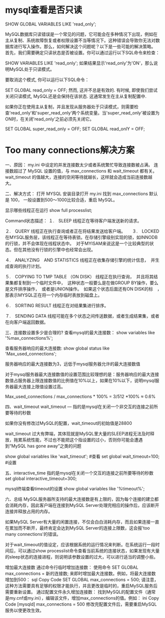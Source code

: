 # mysql查看是否只读
SHOW GLOBAL VARIABLES LIKE 'read_only';

MySQL数据库只读错误是一个常见的问题，它可能会在多种情况下出现，例如在主从复制、系统故障恢复或者权限设置不当等情况下。这种错误会导致你无法对数据库进行写入操作。那么，如何解决这个问题呢？以下是一些可能的解决策略。
首先，我们需要确定只读状态是否被设置。你可以通过运行以下SQL命令来检查：

SHOW VARIABLES LIKE 'read_only';
如果结果显示'read_only'为'ON'，那么说明MySQL处于只读模式。

要取消这个模式, 你可以运行以下SQL命令：

SET GLOBAL read_only = OFF;
然而, 这并不总是有效的. 有时候, 即使我们尝试关闭只读模式, MySQL还是会保持在该状态. 这通常发生在主从复制配置中.

如果你正在使用主从复制，并且发现从服务器处于只读模式，则需要检查'read_only'和'super_read_only'两个系统变量。当'super_read_only'被设置为ON时，在关闭'read_only’之前必须先关闭它。

SET GLOBAL super_read_only = OFF;
SET GLOBAL read_onlY = OFF;

# Too many connections解决方案
一、原因：
my.ini 中设定的并发连接数太少或者系统繁忙导致连接数被占满。
连接数超过了 MySQL 设置的值，与 max_connections 和 wait_timeout 都有关。
wait_timeout 的值越大，连接的空闲等待就越长，这样就会造成当前连接数越大。

二、解决方式：
打开 MYSQL 安装目录打开 my.ini 找到 max_connections 默认是 100， 一般设置到500～1000比较合适，重启 MySQL。

显示哪些线程正在运行
show full processlist;

Command状态描述：
１.　SLEEP
线程正在等待客户端发送新的请求。

２.　QUERY
线程正在执行查询或者正在将结果发送给客户端。
　
３.　LOCKED
在MYSQL服务层，该线程正在等待表锁。在存储引擎级别实现的锁，如INNODB的行锁，并不会体现在线程状态中。　对于MYISAM来说这是一个比较典型的状态。但在其他没有行锁的引擎中也经常会出现。　

４.　ANALYZING　AND STATISTICS
线程正在收集存储引擎的统计信息，　并生成查询的执行计划。

５.　COPYING TO TMP TABLE （ON DISK）
线程正在执行查询，　并且将其结果集都复制到一个临时文件中，　这种状态一般要么是在做GROUP BY操作，要么是文件排序操作，　或者是UNION操作。　如果这个状态后面还有ON DISK的标　，　那表示MYSQL正在将一个内存临时表放到磁盘上。

６.　SORTING RESULT
线程正在对结果集进行排序。

７.　SENDING DATA
线程可能在多个状态之间传送数据，或者生成结果集，或者在向客户端返回数据。

三、连接数设置多少是合理的?
查看mysql的最大连接数：
show variables like '%max_connections%';

查看服务器响应的最大连接数:
show global status like 'Max_used_connections';


服务器响应的最大连接数为3，远低于mysql服务器允许的最大连接数值

对于mysql服务器最大连接数值的设置范围比较理想的是：服务器响应的最大连接数值占服务器上限连接数值的比例值在10%以上，如果在10%以下，说明mysql服务器最大连接上限值设置过高。

Max_used_connections / max_connections * 100% = 3/512 *100% ≈ 0.6%

四、wait_timeout
wait_timeout — 指的是mysql在关闭一个非交互的连接之前所要等待的秒数

如果你没有修改过MySQL的配置，wait_timeout的初始值是28800

wait_timeout 过大有弊端，其体现就是MySQL里大量的SLEEP进程无法及时释放，拖累系统性能，不过也不能把这个指设置的过小，否则你可能会遭遇到“MySQL has gone away”之类的问题

show global variables like 'wait_timeout'; #查看
set global wait_timeout=100; #设置

五、interactive_time
指的是mysql在关闭一个交互的连接之前所要等待的秒数
set global interactive_timeout=300;

mysql终端查看timeout的设置
show global variables like '%timeout%';

六、总结
MySQL服务器所支持的最大连接数是有上限的，因为每个连接的建立都会消耗内存，因此客户端在连接到MySQL Server处理完相应的操作后，应该断开连接并释放占用的内存。

如果MySQL Server有大量的闲置连接，不仅会白白消耗内存，而且如果连接一直在累加而不断开，最终肯定会达到MySQL Server的连接上限数，这会报'too many connections'的错误。

对于wait_timeout的值设定，应该根据系统的运行情况来判断。在系统运行一段时间后，可以通过show processlist命令查看当前系统的连接状态，如果发现有大量的sleep状态的连接进程，则说明该参数设置的过大，可以进行适当的调整小些。

增加最大连接数
 通过命令行临时增加连接数：
使用命令 SET GLOBAL max_connections = 新的连接数; 来即时增加最大连接数。例如，将最大连接数增加到500：
sql
Copy Code
SET GLOBAL max_connections = 500;
请注意，这种方法需要具有足够的权限才能执行，并且更改是临时的，重启MySQL服务后需要重新设置。
 通过‌配置文件永久增加连接数：
找到MySQL的配置文件（通常是my.cnf或my.ini），编辑该文件，增加max_connections的值。例如：
ini
Copy Code
[mysqld]
max_connections = 500
修改完配置文件后，需要重启MySQL服务以使更改生效。
